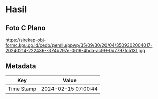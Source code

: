# Hasil

## Foto C Plano

https://sirekap-obj-formc.kpu.go.id/cedb/pemilu/ppwp/35/09/30/20/04/3509302004017-20240214-222436--374b297e-0619-4bda-ac99-0d7797fc5131.jpg


## Metadata

| Key        | Value               |
| ---------- | ------------------- |
| Time Stamp | 2024-02-15 07:00:44 |



